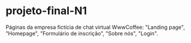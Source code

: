 # projeto-final-N1
Páginas da empresa fictícia de chat virtual WwwCoffee: "Landing page", "Homepage", "Formulário de inscrição", "Sobre nós", "Login".
